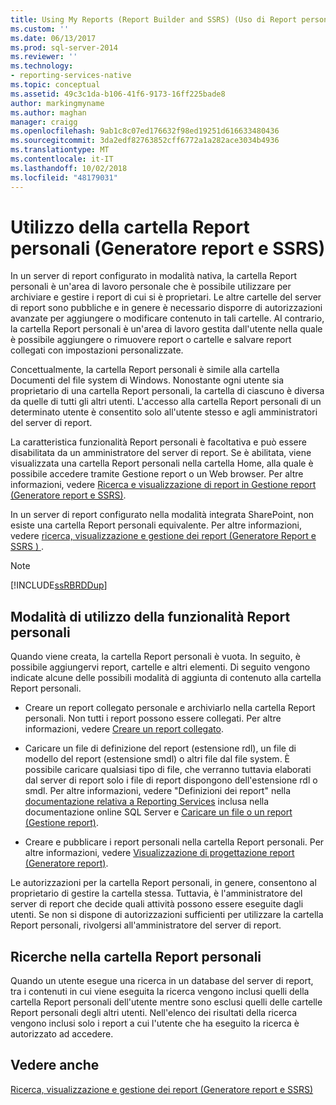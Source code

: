 ```yaml
---
title: Using My Reports (Report Builder and SSRS) (Uso di Report personali (Generatore report e SSRS)) | Microsoft Docs
ms.custom: ''
ms.date: 06/13/2017
ms.prod: sql-server-2014
ms.reviewer: ''
ms.technology:
- reporting-services-native
ms.topic: conceptual
ms.assetid: 49c3c1da-b106-41f6-9173-16ff225bade8
author: markingmyname
ms.author: maghan
manager: craigg
ms.openlocfilehash: 9ab1c8c07ed176632f98ed19251d616633480436
ms.sourcegitcommit: 3da2edf82763852cff6772a1a282ace3034b4936
ms.translationtype: MT
ms.contentlocale: it-IT
ms.lasthandoff: 10/02/2018
ms.locfileid: "48179031"
---
```

# <a name="using-my-reports-report-builder-and-ssrs"></a>Utilizzo della cartella Report personali (Generatore report e SSRS)
  In un server di report configurato in modalità nativa, la cartella Report personali è un'area di lavoro personale che è possibile utilizzare per archiviare e gestire i report di cui si è proprietari. Le altre cartelle del server di report sono pubbliche e in genere è necessario disporre di autorizzazioni avanzate per aggiungere o modificare contenuto in tali cartelle. Al contrario, la cartella Report personali è un'area di lavoro gestita dall'utente nella quale è possibile aggiungere o rimuovere report o cartelle e salvare report collegati con impostazioni personalizzate.  
  
 Concettualmente, la cartella Report personali è simile alla cartella Documenti del file system di Windows. Nonostante ogni utente sia proprietario di una cartella Report personali, la cartella di ciascuno è diversa da quelle di tutti gli altri utenti. L'accesso alla cartella Report personali di un determinato utente è consentito solo all'utente stesso e agli amministratori del server di report.  
  
 La caratteristica funzionalità Report personali è facoltativa e può essere disabilitata da un amministratore del server di report. Se è abilitata, viene visualizzata una cartella Report personali nella cartella Home, alla quale è possibile accedere tramite Gestione report o un Web browser. Per altre informazioni, vedere [Ricerca e visualizzazione di report in Gestione report &#40;Generatore report e SSRS&#41;](finding-and-viewing-reports-in-the-web-portal-report-builder-and-ssrs.md).  
  
 In un server di report configurato nella modalità integrata SharePoint, non esiste una cartella Report personali equivalente. Per altre informazioni, vedere [ricerca, visualizzazione e gestione dei report &#40;Generatore Report e SSRS &#41; ](finding-viewing-and-managing-reports-report-builder-and-ssrs.md).  
  
> [!NOTE]  
>  [!INCLUDE[ssRBRDDup](../../includes/ssrbrddup-md.md)]  
  
## <a name="ways-to-use-my-reports"></a>Modalità di utilizzo della funzionalità Report personali  
 Quando viene creata, la cartella Report personali è vuota. In seguito, è possibile aggiungervi report, cartelle e altri elementi. Di seguito vengono indicate alcune delle possibili modalità di aggiunta di contenuto alla cartella Report personali.  
  
-   Creare un report collegato personale e archiviarlo nella cartella Report personali. Non tutti i report possono essere collegati. Per altre informazioni, vedere [Creare un report collegato](../reports/create-a-linked-report.md).  
  
-   Caricare un file di definizione del report (estensione rdl), un file di modello del report (estensione smdl) o altri file dal file system. È possibile caricare qualsiasi tipo di file, che verranno tuttavia elaborati dal server di report solo i file di report dispongono dell'estensione rdl o smdl. Per altre informazioni, vedere "Definizioni dei report" nella [documentazione relativa a Reporting Services](http://go.microsoft.com/fwlink/?linkid=121312) inclusa nella documentazione online SQL Server e [Caricare un file o un report &#40;Gestione report&#41;](../reports/upload-a-file-or-report-report-manager.md).  
  
-   Creare e pubblicare i report personali nella cartella Report personali. Per altre informazioni, vedere [Visualizzazione di progettazione report &#40;Generatore report&#41;](report-design-view-report-builder.md).  
  
 Le autorizzazioni per la cartella Report personali, in genere, consentono al proprietario di gestire la cartella stessa. Tuttavia, è l'amministratore del server di report che decide quali attività possono essere eseguite dagli utenti. Se non si dispone di autorizzazioni sufficienti per utilizzare la cartella Report personali, rivolgersi all'amministratore del server di report.  
  
## <a name="searching-my-reports"></a>Ricerche nella cartella Report personali  
 Quando un utente esegue una ricerca in un database del server di report, tra i contenuti in cui viene eseguita la ricerca vengono inclusi quelli della cartella Report personali dell'utente mentre sono esclusi quelli delle cartelle Report personali degli altri utenti. Nell'elenco dei risultati della ricerca vengono inclusi solo i report a cui l'utente che ha eseguito la ricerca è autorizzato ad accedere.  
  
## <a name="see-also"></a>Vedere anche  
 [Ricerca, visualizzazione e gestione dei report &#40;Generatore report e SSRS&#41;](finding-viewing-and-managing-reports-report-builder-and-ssrs.md)  
  
  
